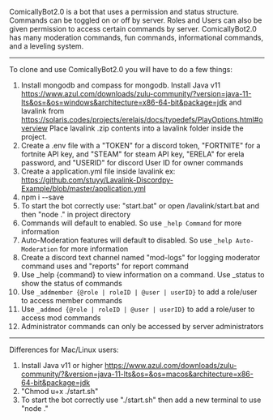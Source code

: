 ComicallyBot2.0 is a bot that uses a permission and status structure. Commands can be toggled on or off by server. Roles and Users can also be given permission to access certain commands by server. ComicallyBot2.0 has many moderation commands, fun commands, informational commands, and a leveling system.
________________________________________________________________________________
To clone and use ComicallyBot2.0 you will have to do a few things:
1. Install mongodb and compass for mongodb. Install Java v11 https://www.azul.com/downloads/zulu-community/?version=java-11-lts&os=&os=windows&architecture=x86-64-bit&package=jdk and lavalink from https://solaris.codes/projects/erelajs/docs/typedefs/PlayOptions.html#overview Place lavalink .zip contents into a lavalink folder inside the project.
2. Create a .env file with a "TOKEN" for a discord token, "FORTNITE" for a fortnite API key, and "STEAM" for steam API key, "ERELA" for erela password, and "USERID" for discord User ID for owner commands
3. Create a application.yml file inside lavalink ex: https://github.com/stuyy/Lavalink-Discordpy-Example/blob/master/application.yml
4. npm i --save
5. To start the bot correctly use: "start.bat" or open /lavalink/start.bat and then "node ." in project directory
6. Commands will default to enabled. So use `_help Command` for more information
7. Auto-Moderation features will default to disabled. So use `_help Auto-Moderation`  for more information
8. Create a discord text channel named "mod-logs" for logging moderator command uses and "reports" for report command
9. Use _help {command} to view information on a command. Use _status to show the status of commands
10. Use `_addmember {@role | roleID | @user | userID}` to add a role/user to access member commands
11. Use `_addmod {@role | roleID | @user | userID}` to add a role/user to access mod commands
12. Administrator commands can only be accessed by server administrators
________________________________________________________________________________
Differences for Mac/Linux users:
1. Install Java v11 or higher https://www.azul.com/downloads/zulu-community/?&version=java-11-lts&os=&os=macos&architecture=x86-64-bit&package=jdk
2. "Chmod u+x ./start.sh"
3. To start the bot correctly use "./start.sh" then add a new terminal to use "node ."
